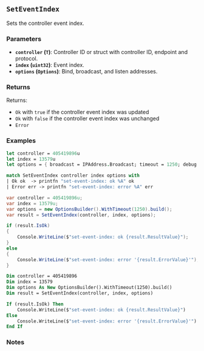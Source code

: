 ## `SetEventIndex`

Sets the controller event index.

### Parameters
- **`controller` (`T`)**: Controller ID or struct with controller ID, endpoint and protocol.
- **`index` (`uint32`)**: Event index.
- **`options` (`Options`)**: Bind, broadcast, and listen addresses.

### Returns
Returns:
- `Ok` with `true` if the controller event index was updated
- `Ok` with `false` if the controller event index was unchanged
- `Error` 

### Examples

```fsharp
let controller = 405419896u
let index = 13579u
let options = { broadcast = IPAddress.Broadcast; timeout = 1250; debug = true }

match SetEventIndex controller index options with
| Ok ok  -> printfn "set-event-index: ok %A" ok
| Error err -> printfn "set-event-index: error %A" err
```

```csharp
var controller = 405419896u;
var index = 13579u;
var options = new OptionsBuilder().WithTimeout(1250).build();
var result = SetEventIndex(controller, index, options);

if (result.IsOk)
{
    Console.WriteLine($"set-event-index: ok {result.ResultValue}");
}
else
{
    Console.WriteLine($"set-event-index: error '{result.ErrorValue}'");
}
```

```vb
Dim controller = 405419896
Dim index = 13579
Dim options As New OptionsBuilder().WithTimeout(1250).build()
Dim result = SetEventIndex(controller, index, options)

If (result.IsOk) Then
    Console.WriteLine($"set-event-index: ok {result.ResultValue}")
Else
    Console.WriteLine($"set-event-index: error '{result.ErrorValue}'")
End If
```

### Notes
